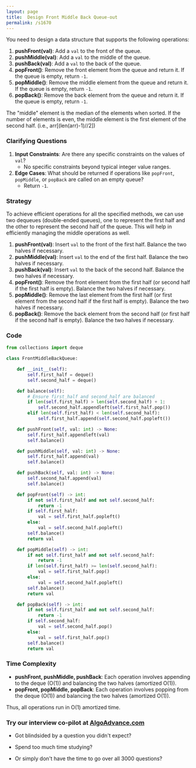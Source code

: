 ```yaml
---
layout: page
title:  Design Front Middle Back Queue-out
permalink: /s1670
---
```


You need to design a data structure that supports the following operations:
1. **pushFront(val)**: Add a `val` to the front of the queue.
2. **pushMiddle(val)**: Add a `val` to the middle of the queue.
3. **pushBack(val)**: Add a `val` to the back of the queue.
4. **popFront()**: Remove the front element from the queue and return it. If the queue is empty, return `-1`.
5. **popMiddle()**: Remove the middle element from the queue and return it. If the queue is empty, return `-1`.
6. **popBack()**: Remove the back element from the queue and return it. If the queue is empty, return `-1`.

The "middle" element is the median of the elements when sorted. If the number of elements is even, the middle element is the first element of the second half. (i.e., arr[(len(arr)-1)//2])

### Clarifying Questions

1. **Input Constraints**: Are there any specific constraints on the values of `val`?
   - No specific constraints beyond typical integer value ranges.
2. **Edge Cases**: What should be returned if operations like `popFront`, `popMiddle`, or `popBack` are called on an empty queue?
   - Return `-1`.

### Strategy

To achieve efficient operations for all the specified methods, we can use two dequeues (double-ended queues), one to represent the first half and the other to represent the second half of the queue. This will help in efficiently managing the middle operations as well.

1. **pushFront(val)**: Insert `val` to the front of the first half. Balance the two halves if necessary.
2. **pushMiddle(val)**: Insert `val` to the end of the first half. Balance the two halves if necessary.
3. **pushBack(val)**: Insert `val` to the back of the second half. Balance the two halves if necessary.
4. **popFront()**: Remove the front element from the first half (or second half if the first half is empty). Balance the two halves if necessary.
5. **popMiddle()**: Remove the last element from the first half (or first element from the second half if the first half is empty). Balance the two halves if necessary.
6. **popBack()**: Remove the back element from the second half (or first half if the second half is empty). Balance the two halves if necessary.

### Code

```python
from collections import deque

class FrontMiddleBackQueue:

    def __init__(self):
        self.first_half = deque()
        self.second_half = deque()

    def balance(self):
        # Ensure first_half and second_half are balanced
        if len(self.first_half) > len(self.second_half) + 1:
            self.second_half.appendleft(self.first_half.pop())
        elif len(self.first_half) < len(self.second_half):
            self.first_half.append(self.second_half.popleft())

    def pushFront(self, val: int) -> None:
        self.first_half.appendleft(val)
        self.balance()

    def pushMiddle(self, val: int) -> None:
        self.first_half.append(val)
        self.balance()

    def pushBack(self, val: int) -> None:
        self.second_half.append(val)
        self.balance()

    def popFront(self) -> int:
        if not self.first_half and not self.second_half:
            return -1
        if self.first_half:
            val = self.first_half.popleft()
        else:
            val = self.second_half.popleft()
        self.balance()
        return val

    def popMiddle(self) -> int:
        if not self.first_half and not self.second_half:
            return -1
        if len(self.first_half) >= len(self.second_half):
            val = self.first_half.pop()
        else:
            val = self.second_half.popleft()
        self.balance()
        return val

    def popBack(self) -> int:
        if not self.first_half and not self.second_half:
            return -1
        if self.second_half:
            val = self.second_half.pop()
        else:
            val = self.first_half.pop()
        self.balance()
        return val
```

### Time Complexity

- **pushFront, pushMiddle, pushBack**: Each operation involves appending to the deque (O(1)) and balancing the two halves (amortized O(1)).
- **popFront, popMiddle, popBack**: Each operation involves popping from the deque (O(1)) and balancing the two halves (amortized O(1)).

Thus, all operations run in O(1) amortized time.


### Try our interview co-pilot at [AlgoAdvance.com](https://algoAdvance.com)

- Got blindsided by a question you didn't expect?

- Spend too much time studying?

- Or simply don't have the time to go over all 3000 questions?

